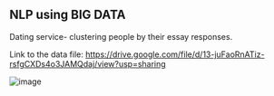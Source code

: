## NLP using BIG DATA
Dating service- clustering people by their essay responses.

Link to the data file: https://drive.google.com/file/d/13-juFaoRnATiz-rsfgCXDs4o3JAMQdaj/view?usp=sharing


![image](https://user-images.githubusercontent.com/72945182/198103064-1025aeb7-e43b-4269-89a4-562e5d7998e5.png)
